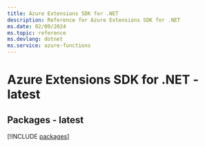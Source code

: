 ```yaml
---
title: Azure Extensions SDK for .NET
description: Reference for Azure Extensions SDK for .NET
ms.date: 02/09/2024
ms.topic: reference
ms.devlang: dotnet
ms.service: azure-functions
---
```

# Azure Extensions SDK for .NET - latest
## Packages - latest
[!INCLUDE [packages](extensions-index.md)]